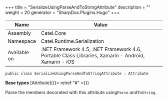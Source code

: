 

+++
title = "SerializeUsingParseAndToStringAttribute" 
description = ""
weight = 20
generator = "SharpDox.Plugins.Hugo"
+++

Name|Value
---|---
Assembly|Catel.Core
Namespace|Catel.Runtime.Serialization
Available on|.NET Framework 4.5, .NET Framework 4.6, Portable Class Libraries, Xamarin - Android, Xamarin - iOS

```
public class SerializeUsingParseAndToStringAttribute : Attribute
```

**Base types**
[Attribute]({{&lt; relref "#" &gt;}})

Parse the members decorated with this attribute using`Parse` and`ToString`.

